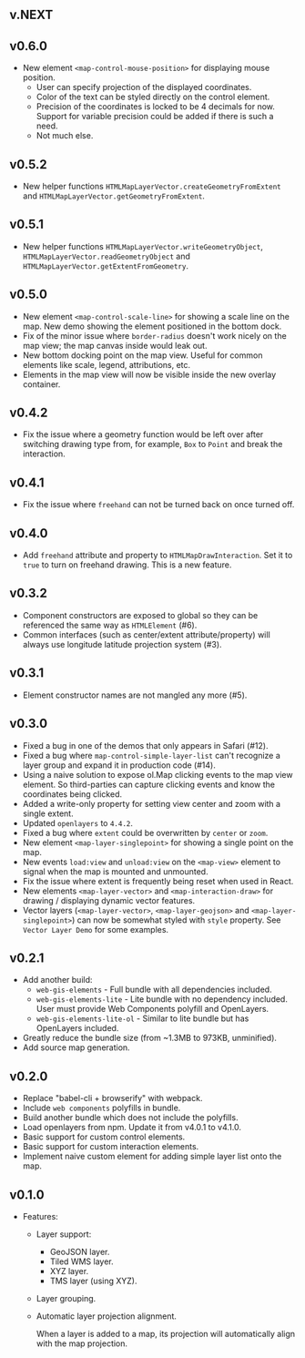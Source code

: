 ## v.NEXT

## v0.6.0

- New element `<map-control-mouse-position>` for displaying mouse position.
    - User can specify projection of the displayed coordinates.
    - Color of the text can be styled directly on the control element.
    - Precision of the coordinates is locked to be 4 decimals for now. Support for variable precision could be added if there is such a need.
    - Not much else.

## v0.5.2

- New helper functions `HTMLMapLayerVector.createGeometryFromExtent` and `HTMLMapLayerVector.getGeometryFromExtent`.

## v0.5.1

- New helper functions `HTMLMapLayerVector.writeGeometryObject`, `HTMLMapLayerVector.readGeometryObject` and `HTMLMapLayerVector.getExtentFromGeometry`.

## v0.5.0

- New element `<map-control-scale-line>` for showing a scale line on the map. New demo showing the element positioned in the bottom dock.
- Fix of the minor issue where `border-radius` doesn't work nicely on the map view; the map canvas inside would leak out.
- New bottom docking point on the map view. Useful for common elements like scale, legend, attributions, etc.
- Elements in the map view will now be visible inside the new overlay container.

## v0.4.2

- Fix the issue where a geometry function would be left over after switching drawing type from, for example, `Box` to `Point` and break the interaction.

## v0.4.1

- Fix the issue where `freehand` can not be turned back on once turned off.

## v0.4.0

- Add `freehand` attribute and property to `HTMLMapDrawInteraction`. Set it to `true` to turn on freehand drawing. This is a new feature.

## v0.3.2

- Component constructors are exposed to global so they can be referenced the same way as `HTMLElement` (#6).
- Common interfaces (such as center/extent attribute/property) will always use longitude latitude projection system (#3).

## v0.3.1

- Element constructor names are not mangled any more (#5).

## v0.3.0

- Fixed a bug in one of the demos that only appears in Safari (#12).
- Fixed a bug where `map-control-simple-layer-list` can't recognize a layer group and expand it in production code (#14).
- Using a naive solution to expose ol.Map clicking events to the map view element. So third-parties can capture clicking events and know the coordinates being clicked.
- Added a write-only property for setting view center and zoom with a single extent.
- Updated `openlayers` to `4.4.2`.
- Fixed a bug where `extent` could be overwritten by `center` or `zoom`.
- New element `<map-layer-singlepoint>` for showing a single point on the map.
- New events `load:view` and `unload:view` on the `<map-view>` element to signal when the map is mounted and unmounted.
- Fix the issue where extent is frequently being reset when used in React.
- New elements `<map-layer-vector>` and `<map-interaction-draw>` for drawing / displaying dynamic vector features.
- Vector layers (`<map-layer-vector>`, `<map-layer-geojson>` and `<map-layer-singlepoint>`) can now be somewhat styled with `style` property. See `Vector Layer Demo` for some examples.

## v0.2.1

- Add another build:
    - `web-gis-elements` - Full bundle with all dependencies included.
    - `web-gis-elements-lite` - Lite bundle with no dependency included. User must provide Web Components polyfill and OpenLayers.
    - `web-gis-elements-lite-ol` - Similar to lite bundle but has OpenLayers included.
- Greatly reduce the bundle size (from ~1.3MB to 973KB, unminified).
- Add source map generation.

## v0.2.0

- Replace "babel-cli + browserify" with webpack.
- Include `web components` polyfills in bundle.
- Build another bundle which does not include the polyfills.
- Load openlayers from npm. Update it from v4.0.1 to v4.1.0.
- Basic support for custom control elements.
- Basic support for custom interaction elements.
- Implement naive custom element for adding simple layer list onto the map.

## v0.1.0

- Features:
    - Layer support:
        - GeoJSON layer.
        - Tiled WMS layer.
        - XYZ layer.
        - TMS layer (using XYZ).
    - Layer grouping.
    - Automatic layer projection alignment.

        When a layer is added to a map, its projection will automatically align with the map projection.

